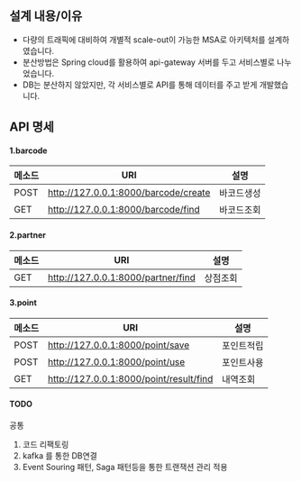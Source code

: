 ## 설계 내용/이유
- 다량의 트래픽에 대비하여 개별적 scale-out이 가능한 MSA로 아키텍처를 설계하였습니다.
- 분산방법은 Spring cloud를 활용하여 api-gateway 서버를 두고 서비스별로 나누었습니다.
- DB는 분산하지 않았지만, 각 서비스별로 API를 통해 데이터를 주고 받게 개발했습니다. 

## API 명세
 #### 1.barcode
| 메소드 | URI  |설명|
| ------|---- | --- | 
| POST | http://127.0.0.1:8000/barcode/create | 바코드생성 | 
| GET | http://127.0.0.1:8000/barcode/find | 바코드조회 |

 #### 2.partner
| 메소드 | URI  |설명|
| ------|---- | --- | 
| GET | http://127.0.0.1:8000/partner/find | 상점조회 | 

 #### 3.point
| 메소드 | URI  |설명|
| ------|---- | --- | 
| POST | http://127.0.0.1:8000/point/save | 포인트적립 | 
| POST | http://127.0.0.1:8000/point/use  | 포인트사용 |
| GET | http://127.0.0.1:8000/point/result/find  | 내역조회 |

#### TODO
공통
1. 코드 리팩토링
2. kafka 를 통한 DB연결
3. Event Souring 패턴, Saga 패턴등을 통한 트랜잭션 관리 적용
